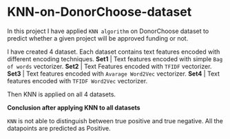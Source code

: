 # KNN-on-DonorChoose-dataset

In this project I have applied `KNN algorithm` on DonorChoose dataset to predict whether a given project will be approved funding or not.

I have created 4 dataset. Each dataset contains text features encoded with different encoding techniques.
**Set1** | Text features encoded with simple `Bag of words` vectorizer.
**Set2** | Text Features encoded with `TFIDF` vectorizer.
**Set3** | Text features encoded with `Avarage Word2Vec` vectorizer.
**Set4** | Text features encoded with `TFIDF Word2Vec` vectorizer.

Then KNN is applied on all 4 datasets.

<b> Conclusion after applying KNN to all datasets </b><br>

`KNN` is not able to distinguish between true positive and true negative. All the datapoints are predicted as Positive. 
